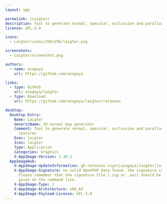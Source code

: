 ```yaml
---
layout: app

permalink: /Laigter/
description: Tool to generate normal, specular, occlussion and parallax maps for 2D textures
license: GPL-3.0

icons:
  - Laigter/icons/256x256/laigter.png

screenshots:
  - Laigter/screenshot.png

authors:
  - name: azagaya
    url: https://github.com/azagaya

links:
  - type: GitHub
    url: azagaya/laigter
  - type: Download
    url: https://github.com/azagaya/laigter/releases

desktop:
  Desktop Entry:
    Name: Laigter
    GenericName: 2D normal map generator
    Comment: Tool to generate normal, specular, occlussion and parallax maps for 2D
      textures
    Exec: laigter
    Icon: laigter
    Type: Application
    Categories: Graphics
    X-AppImage-Version: 1.10.1
  AppImageHub:
    X-AppImage-UpdateInformation: gh-releases-zsync|azagaya|laigter|latest|Laigter*-x86_64.AppImage.zsync
    X-AppImage-Signature: no valid OpenPGP data found. the signature could not be verified.
      Please remember that the signature file (.sig or .asc) should be the first file
      given on the command line.
    X-AppImage-Type: 2
    X-AppImage-Architecture: x86_64
    X-AppImage-Payload-License: GPL-3.0
---
```

